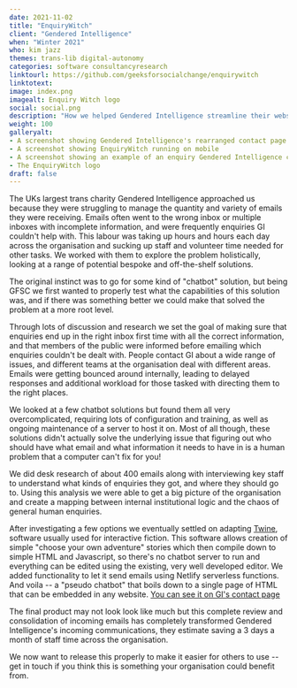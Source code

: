 ```yaml
---
date: 2021-11-02
title: "EnquiryWitch"
client: "Gendered Intelligence"
when: "Winter 2021"
who: kim jazz
themes: trans-lib digital-autonomy
categories: software consultancyresearch
linktourl: https://github.com/geeksforsocialchange/enquirywitch
linktotext:
image: index.png
imagealt: Enquiry Witch logo
social: social.png
description: "How we helped Gendered Intelligence streamline their website communications, respond to enquiries faster, and minimise pressure on their volunteers and employees"
weight: 100
galleryalt:
- A screenshot showing Gendered Intelligence's rearranged contact page powered by EnquiryWitch
- A screenshot showing EnquiryWitch running on mobile
- A screenshot showing an example of an enquiry Gendered Intelligence can't help with
- The EnquiryWitch logo
draft: false
---
```


The UKs largest trans charity Gendered Intelligence approached us because they were struggling to manage the quantity and variety of emails they were receiving. Emails often went to the wrong inbox or multiple inboxes with incomplete information, and were frequently enquiries GI couldn't help with. This labour was taking up hours and hours each day across the organisation and sucking up staff and volunteer time needed for other tasks. We worked with them to explore the problem holistically, looking at a range of potential bespoke and off-the-shelf solutions.

The original instinct was to go for some kind of "chatbot" solution, but being GFSC we first wanted to properly test what the capabilities of this solution was, and if there was something better we could make that solved the problem at a more root level.

Through lots of discussion and research we set the goal of making sure that enquiries end up in the right inbox first time with all the correct information, and that members of the public were informed before emailing which enquiries couldn't be dealt with. People contact GI about a wide range of issues, and different teams at the organisation deal with different areas. Emails were getting bounced around internally, leading to delayed responses and additional workload for those tasked with directing them to the right places.

We looked at a few chatbot solutions but found them all very overcomplicated, requiring lots of configuration and training, as well as ongoing maintenance of a server to host it on. Most of all though, these solutions didn't actually solve the underlying issue that figuring out who should have what email and what information it needs to have in is a human problem that a computer can't fix for you!

We did desk research of about 400 emails along with interviewing key staff to understand what kinds of enquiries they got, and where they should go to. Using this analysis we were able to get a big picture of the organisation and create a mapping between internal institutional logic and the chaos of general human enquiries.

After investigating a few options we eventually settled on adapting [Twine](https://twinery.org/), software usually used for interactive fiction. This software allows creation of simple "choose your own adventure" stories which then compile down to simple HTML and Javascript, so there's no chatbot server to run and everything can be edited using the existing, very well developed editor. We added functionality to let it send emails using Netlify serverless functions. And voila -- a "pseudo chatbot" that boils down to a single page of HTML that can be embedded in any website. [You can see it on GI's contact page](https://genderedintelligence.co.uk/contact/contact.html)

The final product may not look look like much but this complete review and consolidation of incoming emails has completely transformed Gendered Intelligence's incoming communications, they estimate saving a 3 days a month of staff time across the organisation. 

We now want to release this properly to make it easier for others to use -- get in touch if you think this is something your organisation could benefit from.
